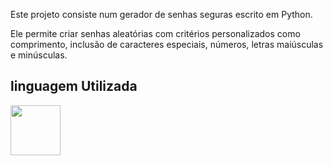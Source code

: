 Este projeto consiste num gerador de senhas seguras escrito em Python.

Ele permite criar senhas aleatórias com critérios personalizados como comprimento, inclusão de caracteres especiais, números, letras maiúsculas e minúsculas.

## linguagem Utilizada ##

<a href="https://programartudo.blogspot.com/2024/05/hh.html?m=1" target="_blank"><img loading="lazy" src="https://cdn.jsdelivr.net/gh/devicons/devicon/icons/python/python-original.svg" width="80" height="80"/></a>
